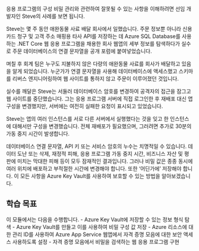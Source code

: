응용 프로그램의 구성 비밀 관리와 관련하여 잘못될 수 있는 사항을 이해하려면 선임 개발자인 Steve의 사례를 보면 됩니다.

Steve는 몇 주 동안 애완동물 사료 배달 회사에서 일했습니다. 주문 정보뿐 아니라 신용 카드 청구 및 고객 주소 매핑용 타사 API를 저장하는 데 Azure SQL Database를 사용하는 .NET Core 웹 응용 프로그램을 채용한 회사 웹앱의 세부 정보를 탐색하다가 실수로 주문 데이터베이스의 연결 문자열을 공개 포럼에 붙여넣었습니다.

며칠 후 회계 팀은 누구도 지불하지 않은 다량의 애완동물 사료를 회사가 배달하고 있음을 알게 되었습니다. 누군가가 연결 문자열을 사용해 데이터베이스에 액세스했고 스키마를 리버스 엔지니어링하여 웹 사이트를 통하지 않고 주문이 이루어졌던 것입니다.

실수를 깨달은 Steve는 서둘러 데이터베이스 암호를 변경하여 공격자의 접근을 잠그고 웹 사이트를 중단했습니다. 그는 응용 프로그램 서버에 직접 로그인한 후 재배포 대신 앱 구성을 변경했지만, 서버에는 여전히 실패한 요청이 표시되고 있었습니다.

Steve는 앱의 여러 인스턴스를 서로 다른 서버에서 실행했다는 것을 잊고 한 인스턴스에 대해서만 구성을 변경했습니다. 전체 재배포가 필요했으며, 그러려면 추가로 30분의 가동 중지 시간이 발생합니다.

데이터베이스 연결 문자열, API 키 또는 서비스 암호의 누수는 치명적일 수 있습니다. 데이터 도난 또는 삭제, 재정적 피해, 응용 프로그램 가동 중지 시간, 비즈니스 자산 및 평판에 미치는 막대한 피해 등이 모두 잠재적인 결과입니다. 그러나 비밀 값은 종종 동시에 여러 위치에 배포하고 부적절한 시간에 변경해야 합니다. 또한 ‘어딘가에’ 저장해야 합니다. 이 모든 사항을 Azure Key Vault를 사용하여 보호할 수 있는 방법을 알아보겠습니다.

## <a name="learning-objectives"></a>학습 목표

  이 모듈에서는 다음을 수행합니다.
    - Azure Key Vault에 저장할 수 있는 정보 형식 탐색
    - Azure Key Vault를 만들고 이를 사용하여 비밀 구성 값 저장
    - Azure 리소스에 대한 관리 ID를 사용하여 Azure App Service 웹앱에서 자격 증명 모음에 대한 보안 액세스 사용하도록 설정
    - 자격 증명 모음에서 비밀을 검색하는 웹 응용 프로그램 구현
